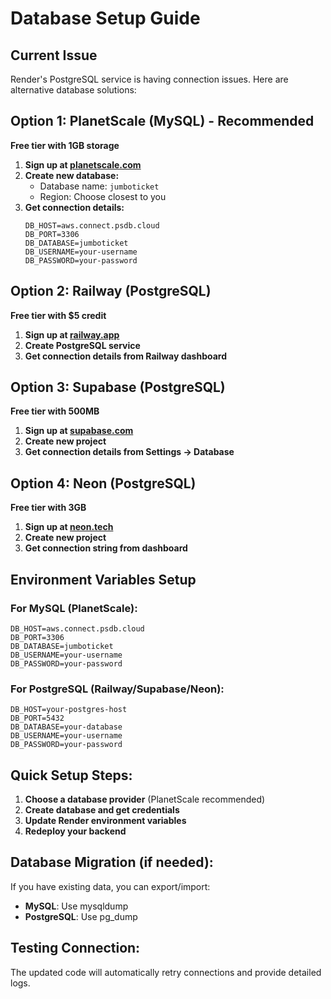 # Database Setup Guide

## Current Issue
Render's PostgreSQL service is having connection issues. Here are alternative database solutions:

## Option 1: PlanetScale (MySQL) - Recommended
**Free tier with 1GB storage**

1. **Sign up at [planetscale.com](https://planetscale.com)**
2. **Create new database:**
   - Database name: `jumboticket`
   - Region: Choose closest to you
3. **Get connection details:**
   ```
   DB_HOST=aws.connect.psdb.cloud
   DB_PORT=3306
   DB_DATABASE=jumboticket
   DB_USERNAME=your-username
   DB_PASSWORD=your-password
   ```

## Option 2: Railway (PostgreSQL)
**Free tier with $5 credit**

1. **Sign up at [railway.app](https://railway.app)**
2. **Create PostgreSQL service**
3. **Get connection details from Railway dashboard**

## Option 3: Supabase (PostgreSQL)
**Free tier with 500MB**

1. **Sign up at [supabase.com](https://supabase.com)**
2. **Create new project**
3. **Get connection details from Settings → Database**

## Option 4: Neon (PostgreSQL)
**Free tier with 3GB**

1. **Sign up at [neon.tech](https://neon.tech)**
2. **Create new project**
3. **Get connection string from dashboard**

## Environment Variables Setup

### For MySQL (PlanetScale):
```
DB_HOST=aws.connect.psdb.cloud
DB_PORT=3306
DB_DATABASE=jumboticket
DB_USERNAME=your-username
DB_PASSWORD=your-password
```

### For PostgreSQL (Railway/Supabase/Neon):
```
DB_HOST=your-postgres-host
DB_PORT=5432
DB_DATABASE=your-database
DB_USERNAME=your-username
DB_PASSWORD=your-password
```

## Quick Setup Steps:

1. **Choose a database provider** (PlanetScale recommended)
2. **Create database and get credentials**
3. **Update Render environment variables**
4. **Redeploy your backend**

## Database Migration (if needed):
If you have existing data, you can export/import:
- **MySQL**: Use mysqldump
- **PostgreSQL**: Use pg_dump

## Testing Connection:
The updated code will automatically retry connections and provide detailed logs. 